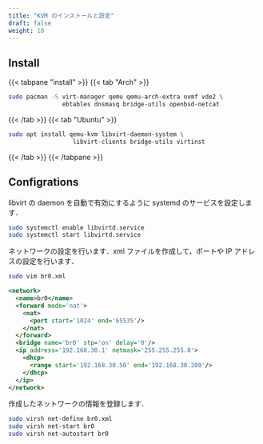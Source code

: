 ```yaml
---
title: "KVM のインストールと設定"
draft: false
weight: 10
---
```

## Install

{{< tabpane "install" >}}
{{< tab "Arch" >}}

```sh
sudo pacman -S virt-manager qemu qemu-arch-extra ovmf vde2 \
               ebtables dnsmasq bridge-utils openbsd-netcat
```

{{< /tab >}}
{{< tab "Ubuntu" >}}

```sh
sudo apt install qemu-kvm libvirt-daemon-system \
                  libvirt-clients bridge-utils virtinst
```

{{< /tab >}}
{{< /tabpane >}}

## Configrations

libvirt の daemon を自動で有効にするように systemd のサービスを設定します．

```sh
sudo systemctl enable libvirtd.service
sudo systemctl start libvirtd.service
```

ネットワークの設定を行います．xml ファイルを作成して，ポートや IP アドレスの設定を行います．

```sh
sudo vim br0.xml
```

```xml
<network>
  <name>br0</name>
  <forward mode='nat'>
    <nat>
      <port start='1024' end='65535'/>
    </nat>
  </forward>
  <bridge name='br0' stp='on' delay='0'/>
  <ip address='192.168.30.1' netmask='255.255.255.0'>
    <dhcp>
      <range start='192.168.30.50' end='192.168.30.200'/>
    </dhcp>
  </ip>
</network>
```

作成したネットワークの情報を登録します．

```sh
sudo virsh net-define br0.xml
sudo virsh net-start br0
sudo virsh net-autostart br0
```
